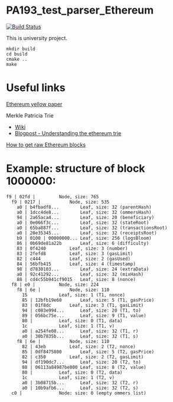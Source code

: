 # PA193_test_parser_Ethereum

[![Build Status](https://travis-ci.org/kasparjarek/PA193_test_parser_Ethereum.svg?branch=master)](https://travis-ci.org/kasparjarek/PA193_test_parser_Ethereum)

This is university project.

```
mkdir build
cd build
cmake ..
make
```

# Useful links
[Ethereum yellow paper](http://yellowpaper.io)

Merkle Patricia Trie
* [Wiki](https://github.com/ethereum/wiki/wiki/Patricia-Tree)
* [Blogpost - Understanding the ethereum trie](https://easythereentropy.wordpress.com/2014/06/04/understanding-the-ethereum-trie/)

[How to get raw Ethereum blocks](https://github.com/ethereum/wiki/wiki/Blockchain-import-and-export-instructions)

# Example: structure of block 1000000:

```
f9 | 02fd |			Node, size: 765
  f9 | 0217 |			Node, size: 535
    a0 | b4fbadf8...		Leaf, size: 32 (parentHash)
    a0 | 1dcc4de8...		Leaf, size: 32 (ommersHash)
    94 | 2a65aca4...		Leaf, size: 20 (beneficiary)
    a0 | 0e066f3c...		Leaf, size: 32 (stateRoot)
    a0 | 65ba887f...		Leaf, size: 32 (transactionsRoot)
    a0 | 20e35345...		Leaf, size: 32 (receiptsRoot)
    b9 | 0100 | 00000000...	Leaf, size: 256 (logsBloom)
    86 | 0b69de81a22b		Leaf, size: 6 (difficulty)
    83 | 0f4240			Leaf, size: 3 (number)
    83 | 2fefd8			Leaf, size: 3 (gasLimit)
    82 | c444			Leaf, size: 2 (gasUsed)
    84 | 56bfb415		Leaf, size: 4 (timestamp)
    98 | d7830103...		Leaf, size: 24 (extraData)
    a0 | 92c41292...		Leaf, size: 32 (mixHash)
    88 | cd4c55b941cf9015	Leaf, size: 8 (nonce)
  f8 | e0 |			Node, size: 224
    f8 | 6e |			Node, size: 110
      15			Leaf, size: 1 (T1, nonce)
      85 | 12bfb19e60		Leaf, size: 5 (T1, gasPrice)
      83 | 01f8dc		Leaf, size: 3 (T1, gasLimit)
      94 | c083e994...		Leaf, size: 20 (T1, to)
      89 | 056bc75e...		Leaf, size: 9 (T1, value)
      80 |			Leaf, size: 0 (T1, data)
      1c			Leaf, size: 1 (T1, v)
      a0 | a254fe08...		Leaf, size: 32 (T1, r)
      a0 | 30b7835b...		Leaf, size: 32 (T1, s)
    f8 | 6e |			Node, size: 110
      82 | 43eb			Leaf, size: 2 (T2, nonce)
      85 | 0df8475800		Leaf, size: 5 (T2, gasPrice)
      82 | c350			Leaf, size: 2 (T2, gasLimit)
      94 | df190dc7...		Leaf, size: 20 (T2, to)
      88 | 06113a84987be800	Leaf, size: 8 (T2, value)
      80 |			Leaf, size: 0 (T2, data)
      1c			Leaf, size: 1 (T2, v)
      a0 | 3b08715b...		Leaf, size: 32 (T2, r)
      a0 | 10b9afb6...		Leaf, size: 32 (T2, s)
  c0 |				Node: size: 0 (empty ommers list)
```
